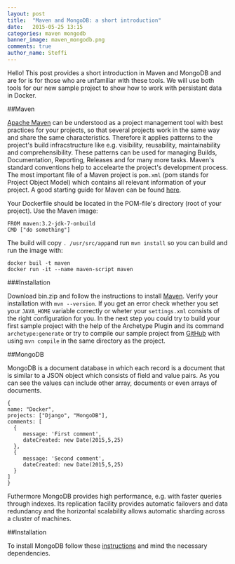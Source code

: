 ```yaml
---
layout: post
title:  "Maven and MongoDB: a short introduction"
date:   2015-05-25 13:15
categories: maven mongodb
banner_image: maven_mongodb.png
comments: true
author_name: Steffi
---
```


Hello! This post provides a short introduction in Maven and MongoDB and are for is for those who are unfamiliar with these tools. We will use both tools for our new sample project to show how to work with persistant data in Docker.

<!--more-->

##Maven

[Apache Maven](https://maven.apache.org/index.html) can be understood as a project management tool with best practices for your projects, so that several projects work in the same way and share the same characteristics. Therefore it applies patterns to the project's build infracstructure like e.g. visibility, reusability, maintainability and comprehensibility. These patterns can be used for managing Builds, Documentation, Reporting, Releases and for many more tasks. Maven's standard conventions help to accelearte the project's development process. The most important file of a Maven project is `pom.xml` (pom stands for Project Object Model) which contains all relevant information of your project. A good starting guide for Maven can be found [here](https://maven.apache.org/guides/getting-started/maven-in-five-minutes.html). 

Your Dockerfile should be located in the POM-file's directory (root of your project). Use the Maven image: 

    FROM maven:3.2-jdk-7-onbuild
    CMD ["do something"]

The build will copy `. /usr/src/app`and run `mvn install` so you can build and run the image with: 

    docker buil -t maven
    docker run -it --name maven-script maven

###Installation 

Download bin.zip and follow the instructions to install [Maven](http://maven.apache.org/download.cgi). Verify your installation with `mvn --version`. If you get an error check whether you set your `JAVA_HOME` variable correctly or wheter your `settings.xml` consists of the right configuration for you. 
In the next step you could try to build your first sample project with the help of the Archetype Plugin and its command `archetype:generate` or try to compile our sample project from [GitHub](https://github.com/learning-continuous-deployment/java-mongodb-sample) with using `mvn compile` in the same directory as the project. 


##MongoDB

MongoDB is a document database in which each record is a document that is similar to a JSON object which consists of field and value pairs. As you can see the values can include other array, documents or even arrays of documents. 

    {
    name: "Docker", 
    projects: ["Django", "MongoDB"],
    comments: [	
      {
         message: 'First comment',
         dateCreated: new Date(2015,5,25)
      },
      {
         message: 'Second comment',
         dateCreated: new Date(2015,5,25)
      }
    ]
    }

Futhermore MongoDB provides high performance, e.g. with faster queries through indexes. Its replication facility provides automatic failovers and data redundancy and the horizontal scalability allows automatic sharding across a cluster of machines. 
 

##Installation

To install MongoDB follow these [instructions](http://docs.mongodb.org/manual/installation/) and mind the necessary dependencies. 
